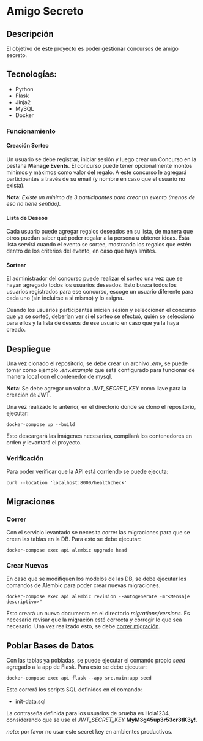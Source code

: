 # Amigo Secreto

## Descripción

El objetivo de este proyecto es poder gestionar concursos de amigo secreto.

## Tecnologías:

- Python
- Flask
- Jinja2
- MySQL
- Docker

### Funcionamiento

#### Creación Sorteo

Un usuario se debe registrar, iniciar sesión y luego crear un Concurso en la pestaña **Manage Events**.
El concurso puede tener opcionalmente montos mínimos y máximos como valor del regalo.
A este concurso le agregará participantes a través de su email (y nombre en caso que el usuario no exista).

**Nota**: *Existe un mínimo de 3 participantes para crear un evento (menos de eso no tiene sentido).*

#### Lista de Deseos

Cada usuario puede agregar regalos deseados en su lista, de manera que otros puedan saber qué poder regalar a la persona u obtener ideas.
Esta lista servirá cuando el evento se sortee, mostrando los regalos que estén dentro de los criterios del evento, en caso que haya límites.

#### Sortear

El administrador del concurso puede realizar el sorteo una vez que se hayan agregado todos los usuarios deseados. 
Esto busca todos los usuarios registrados para ese concurso, escoge un usuario diferente para cada uno (sin incluirse a si mismo) y lo asigna.

Cuando los usuarios participantes inicien sesión y seleccionen el concurso que ya se sorteó, deberían ver si el sorteo se efectuó, quién se seleccionó para ellos y la lista de deseos de ese usuario en caso que ya la haya creado.

## Despliegue

Una vez clonado el repositorio, se debe crear un archivo _.env_, se puede tomar como ejemplo _.env.example_ que está configurado para funcionar de manera local con el contenedor de mysql. 

**Nota**: Se debe agregar un valor a *JWT_SECRET_KEY* como llave para la creación de JWT.

Una vez realizado lo anterior, en el directorio donde se clonó el repositorio, ejecutar:

```
docker-compose up --build
```

Esto descargará las imágenes necesarias, compilará los contenedores en orden y levantará el proyecto.

### Verificación

Para poder verificar que la API está corriendo se puede ejecuta:

```
curl --location 'localhost:8000/healthcheck'
```

## Migraciones

### Correr

Con el servicio levantado se necesita correr las migraciones para que se creen las tablas en la DB.
Para esto se debe ejecutar:

```
docker-compose exec api alembic upgrade head
```

### Crear Nuevas

En caso que se modifiquen los modelos de las DB, se debe ejecutar los comandos de Alembic para poder crear nuevas migraciones.

```
docker-compose exec api alembic revision --autogenerate -m"<Mensaje descriptivo>"
```

Esto creará un nuevo documento en el directorio *migrations/versions*. Es necesario revisar que la migración esté correcta y corregir lo que sea necesario.
Una vez realizado esto, se debe [correr migración](#correr).

## Poblar Bases de Datos

Con las tablas ya pobladas, se puede ejecutar el comando propio *seed* agregado a la app de Flask.
Para esto se debe ejecutar:

```
docker-compose exec api flask --app src.main:app seed
```

Esto correrá los scripts SQL definidos en el comando:

- init-data.sql

La contraseña definida para los usuarios de prueba es Hola1234, considerando que se use el *JWT_SECRET_KEY* **MyM3g45up3r53cr3tK3y!**. 

*nota*: por favor no usar este secret key en ambientes productivos.
